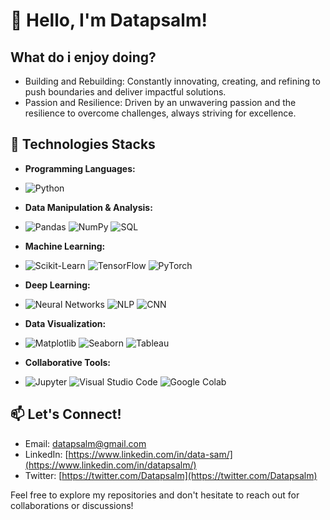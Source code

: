 # 👋 Hello, I'm Datapsalm!

## What do i enjoy doing?

- Building and Rebuilding: Constantly innovating, creating, and refining to push boundaries and deliver impactful solutions.
- Passion and Resilience: Driven by an unwavering passion and the resilience to overcome challenges, always striving for excellence.

## 🔧 Technologies Stacks

- **Programming Languages:**
- 
  ![Python](https://img.shields.io/badge/Python-3776AB?style=for-the-badge&logo=python&logoColor=white)

- **Data Manipulation & Analysis:**
- 
  ![Pandas](https://img.shields.io/badge/pandas-150458?style=for-the-badge&logo=pandas&logoColor=white)
  ![NumPy](https://img.shields.io/badge/Numpy-013243?style=for-the-badge&logo=numpy&logoColor=white)
  ![SQL](https://img.shields.io/badge/SQL-4479A1?style=for-the-badge&logo=sql&logoColor=white)

- **Machine Learning:**
- 
  ![Scikit-Learn](https://img.shields.io/badge/scikit--learn-F7931E?style=for-the-badge&logo=scikit-learn&logoColor=white)
  ![TensorFlow](https://img.shields.io/badge/TensorFlow-FF6F00?style=for-the-badge&logo=tensorflow&logoColor=white)
  ![PyTorch](https://img.shields.io/badge/PyTorch-EE4C2C?style=for-the-badge&logo=pytorch&logoColor=white)

- **Deep Learning:**
- 
  ![Neural Networks](https://img.shields.io/badge/Neural_Networks-black?style=for-the-badge)
  ![NLP](https://img.shields.io/badge/NLP-blue?style=for-the-badge)
  ![CNN](https://img.shields.io/badge/CNN-red?style=for-the-badge)


- **Data Visualization:**
- 
  ![Matplotlib](https://img.shields.io/badge/Matplotlib-013243?style=for-the-badge&logo=matplotlib&logoColor=white)
  ![Seaborn](https://img.shields.io/badge/Seaborn-0078D4?style=for-the-badge)
  ![Tableau](https://img.shields.io/badge/Tableau-E97627?style=for-the-badge&logo=tableau&logoColor=white)

- **Collaborative Tools:**
- 
  ![Jupyter](https://img.shields.io/badge/Jupyter-F37626?style=for-the-badge&logo=Jupyter&logoColor=white)
  ![Visual Studio Code](https://img.shields.io/badge/Visual_Studio_Code-007ACC?style=for-the-badge&logo=visual-studio-code&logoColor=white)
  ![Google Colab](https://img.shields.io/badge/Google%20Colab-F9AB00?style=for-the-badge&logo=google-colab&logoColor=white)

## 📫 Let's Connect!

- Email: [datapsalm@gmail.com](mailto:datapsalm@gmail.com)
- LinkedIn: [https://www.linkedin.com/in/data-sam/](https://www.linkedin.com/in/datapsalm/)
- Twitter: [https://twitter.com/Datapsalm](https://twitter.com/Datapsalm)

Feel free to explore my repositories and don't hesitate to reach out for collaborations or discussions!
